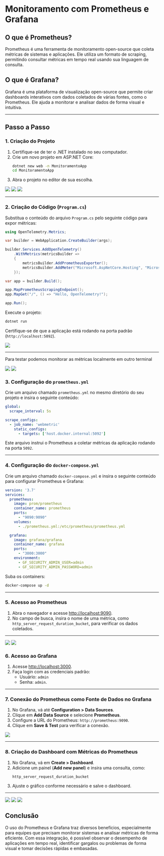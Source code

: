 # Monitoramento com Prometheus e Grafana

## O que é Prometheus?

Prometheus é uma ferramenta de monitoramento open-source que coleta métricas de sistemas e aplicações. Ele utiliza um formato de scraping, permitindo consultar métricas em tempo real usando sua linguagem de consulta.

## O que é Grafana?

Grafana é uma plataforma de visualização open-source que permite criar dashboards interativos com dados coletados de várias fontes, como o Prometheus. Ele ajuda a monitorar e analisar dados de forma visual e intuitiva.

---

## Passo a Passo

### 1. Criação do Projeto

1. Certifique-se de ter o .NET instalado no seu computador.
2. Crie um novo projeto em ASP.NET Core:
   ```bash
   dotnet new web -n MonitoramentoApp
   cd MonitoramentoApp
   ```
3. Abra o projeto no editor de sua escolha.

<img src="imgs/Screenshot_29.png">
<img src="imgs/Screenshot_1.png">
<img src="imgs/Screenshot_2.png">


---

### 2. Criação do Código (`Program.cs`)

Substitua o conteúdo do arquivo `Program.cs` pelo seguinte código para expor métricas:

```csharp
using OpenTelemetry.Metrics;

var builder = WebApplication.CreateBuilder(args);

builder.Services.AddOpenTelemetry()
    .WithMetrics(metricsBuilder =>
    {
        metricsBuilder.AddPrometheusExporter();
        metricsBuilder.AddMeter("Microsoft.AspNetCore.Hosting", "Microsoft.AspNetCore.Server.Kestrel");
    });

var app = builder.Build();

app.MapPrometheusScrapingEndpoint();
app.MapGet("/", () => "Hello, OpenTelemetry!");

app.Run();
```

Execute o projeto:
```bash
dotnet run
```
Certifique-se de que a aplicação está rodando na porta padrão (`http://localhost:5092`).

<img src="imgs/Screenshot_4.png">


---

Para testar podemos monitorar as métricas localmente em outro terminal 

<img src="imgs/Screenshot_3.png">
<img src="imgs/Screenshot_5.png">


### 3. Configuração do `prometheus.yml`

Crie um arquivo chamado `prometheus.yml` no mesmo diretório do seu projeto e insira o seguinte conteúdo:

```yaml
global:
  scrape_interval: 5s

scrape_configs:
  - job_name: 'webmetric'
    static_configs:
      - targets: ['host.docker.internal:5092']
```

Este arquivo instrui o Prometheus a coletar métricas da aplicação rodando na porta `5092`.

---

### 4. Configuração do `docker-compose.yml`

Crie um arquivo chamado `docker-compose.yml` e insira o seguinte conteúdo para configurar Prometheus e Grafana:

```yaml
version: '3.7'
services:
  prometheus:
    image: prom/prometheus
    container_name: prometheus
    ports:
      - "9090:9090"
    volumes:
      - ./prometheus.yml:/etc/prometheus/prometheus.yml

  grafana:
    image: grafana/grafana
    container_name: grafana
    ports:
      - "3000:3000"
    environment:
      - GF_SECURITY_ADMIN_USER=admin
      - GF_SECURITY_ADMIN_PASSWORD=admin
```

Suba os containers:
```bash
docker-compose up -d
```

---

### 5. Acesso ao Prometheus

1. Abra o navegador e acesse [http://localhost:9090](http://localhost:9090).
2. No campo de busca, insira o nome de uma métrica, como `http_server_request_duration_bucket`, para verificar os dados coletados.

---

<img src="imgs/Screenshot_11.png">
<img src="imgs/Screenshot_10.png">


### 6. Acesso ao Grafana

1. Acesse [http://localhost:3000](http://localhost:3000).
2. Faça login com as credenciais padrão: 
   - Usuário: `admin`
   - Senha: `admin`.

---


### 7. Conexão do Prometheus como Fonte de Dados no Grafana

1. No Grafana, vá até **Configuration > Data Sources**.
2. Clique em **Add Data Source** e selecione **Prometheus**.
3. Configure a URL do Prometheus: `http://prometheus:9090`.
4. Clique em **Save & Test** para verificar a conexão.

<img src="imgs/Screenshot_12.png">


---

### 8. Criação do Dashboard com Métricas do Prometheus

1. No Grafana, vá em **Create > Dashboard**.
2. Adicione um painel (**Add new panel**) e insira uma consulta, como:
   ```text
   http_server_request_duration_bucket
   ```
3. Ajuste o gráfico conforme necessário e salve o dashboard.

---
<img src="imgs/Screenshot_7.png">

<img src="imgs/Screenshot_8.png">
<img src="imgs/Screenshot_9.png">

## Conclusão

O uso do Prometheus e Grafana traz diversos benefícios, especialmente para equipes que precisam monitorar sistemas e analisar métricas de forma eficiente. Com essa integração, é possível observar o desempenho de aplicações em tempo real, identificar gargalos ou problemas de forma visual e tomar decisões rápidas e embasadas. 